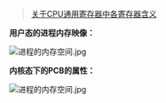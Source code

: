> [关于CPU通用寄存器中各寄存器含义](https://zhidao.baidu.com/question/122898039.html)

**用户态的进程内存映像：**

![进程的内存空间.jpg](../../_img/进程的内存映像.jpg)

**内核态下的PCB的属性：**

![进程的内存空间.jpg](../../_img/进程-PCB属性.jpeg)
